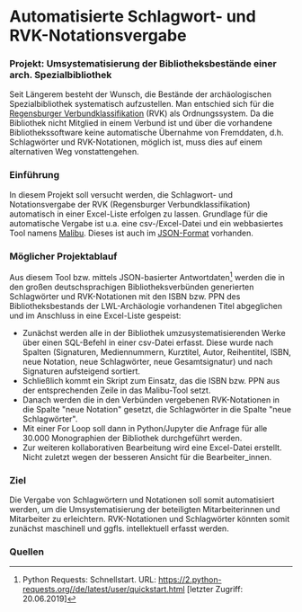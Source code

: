 # Automatisierte Schlagwort- und RVK-Notationsvergabe 

### Projekt: Umsystematisierung der Bibliotheksbestände einer arch. Spezialbibliothek
Seit Längerem besteht der Wunsch, die Bestände der archäologischen Spezialbibliothek systematisch aufzustellen. 
Man entschied sich für die [Regensburger Verbundklassifikation](https://rvk.uni-regensburg.de/regensburger-verbundklassifikation-online) (RVK) als Ordnungssystem. Da die Bibliothek nicht Mitglied in einem Verbund ist und über die vorhandene Bibliothekssoftware keine automatische Übernahme von Fremddaten, d.h. Schlagwörter und RVK-Notationen, möglich ist, muss dies auf einem alternativen Weg vonstattengehen. 

### Einführung
In diesem Projekt soll versucht werden, die Schlagwort- und Notationsvergabe der RVK (Regensburger Verbundklassifikation) automatisch in einer Excel-Liste erfolgen zu lassen. Grundlage für die automatische Vergabe ist u.a. eine csv-/Excel-Datei und ein webbasiertes Tool namens [Malibu](http://data.bib.uni-mannheim.de/malibu/isbn/suche.html). Dieses ist auch im [JSON-Format](http://data.bib.uni-mannheim.de/malibu/isbn/gbv.php?isbn=978-3-8006-4582-4&format=json) vorhanden.

### Möglicher Projektablauf
Aus diesem Tool bzw. mittels JSON-basierter Antwortdaten[^1] werden die in den großen deutschsprachigen Bibliotheksverbünden generierten Schlagwörter und RVK-Notationen mit den ISBN bzw. PPN des Bibliotheksbestands der LWL-Archäologie vorhandenen Titel abgeglichen und im Anschluss in eine Excel-Liste gespeist:
* Zunächst werden alle in der Bibliothek umzusystematisierenden Werke über einen SQL-Befehl in einer csv-Datei erfasst. Diese wurde nach Spalten (Signaturen, Mediennummern, Kurztitel, Autor, Reihentitel, ISBN, neue Notation, neue Schlagwörter, neue Gesamtsignatur) und nach Signaturen aufsteigend sortiert.
* Schließlich kommt ein Skript zum Einsatz, das die ISBN bzw. PPN aus der entsprechenden Zeile in das Malibu-Tool setzt.
* Danach werden die in den Verbünden vergebenen RVK-Notationen in die Spalte "neue Notation" gesetzt, die Schlagwörter in die Spalte "neue Schlagwörter". 
* Mit einer For Loop soll dann in Python/Jupyter die Anfrage für alle 30.000 Monographien der Bibliothek durchgeführt werden.
* Zur weiteren kollaborativen Bearbeitung wird eine Excel-Datei erstellt. Nicht zuletzt wegen der besseren Ansicht für die Bearbeiter_innen.

### Ziel
Die Vergabe von Schlagwörtern und Notationen soll somit automatisiert werden, um die Umsystematisierung der beteiligten Mitarbeiterinnen und Mitarbeiter zu erleichtern. RVK-Notationen und Schlagwörter könnten somit zunächst maschinell und ggfls. intellektuell erfasst werden.

### Quellen
[^1]: Python Requests: Schnellstart. URL: https://2.python-requests.org//de/latest/user/quickstart.html [letzter Zugriff: 20.06.2019]
